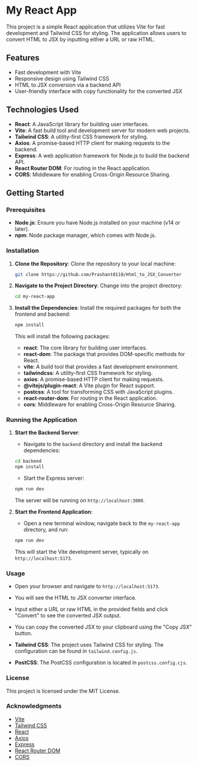 # My React App

This project is a simple React application that utilizes Vite for fast development and Tailwind CSS for styling. The application allows users to convert HTML to JSX by inputting either a URL or raw HTML.

## Features

- Fast development with Vite
- Responsive design using Tailwind CSS
- HTML to JSX conversion via a backend API
- User-friendly interface with copy functionality for the converted JSX

## Technologies Used

- **React**: A JavaScript library for building user interfaces.
- **Vite**: A fast build tool and development server for modern web projects.
- **Tailwind CSS**: A utility-first CSS framework for styling.
- **Axios**: A promise-based HTTP client for making requests to the backend.
- **Express**: A web application framework for Node.js to build the backend API.
- **React Router DOM**: For routing in the React application.
- **CORS**: Middleware for enabling Cross-Origin Resource Sharing.

## Getting Started

### Prerequisites

- **Node.js**: Ensure you have Node.js installed on your machine (v14 or later).
- **npm**: Node package manager, which comes with Node.js.

### Installation

1. **Clone the Repository**:
   Clone the repository to your local machine:

   ```bash
   git clone https://github.com/Prashant0110/Html_to_JSX_Converter
   ```

2. **Navigate to the Project Directory**:
   Change into the project directory:

   ```bash
   cd my-react-app
   ```

3. **Install the Dependencies**:
   Install the required packages for both the frontend and backend:

   ```bash
   npm install
   ```

   This will install the following packages:

   - **react**: The core library for building user interfaces.
   - **react-dom**: The package that provides DOM-specific methods for React.
   - **vite**: A build tool that provides a fast development environment.
   - **tailwindcss**: A utility-first CSS framework for styling.
   - **axios**: A promise-based HTTP client for making requests.
   - **@vitejs/plugin-react**: A Vite plugin for React support.
   - **postcss**: A tool for transforming CSS with JavaScript plugins.
   - **react-router-dom**: For routing in the React application.
   - **cors**: Middleware for enabling Cross-Origin Resource Sharing.

### Running the Application

1. **Start the Backend Server**:

   - Navigate to the `backend` directory and install the backend dependencies:

   ```bash
   cd backend
   npm install
   ```

   - Start the Express server:

   ```bash
   npm run dev
   ```

   The server will be running on `http://localhost:3000`.

2. **Start the Frontend Application**:

   - Open a new terminal window, navigate back to the `my-react-app` directory, and run:

   ```bash
   npm run dev
   ```

   This will start the Vite development server, typically on `http://localhost:5173`.

### Usage

- Open your browser and navigate to `http://localhost:5173`.
- You will see the HTML to JSX converter interface.
- Input either a URL or raw HTML in the provided fields and click "Convert" to see the converted JSX output.
- You can copy the converted JSX to your clipboard using the "Copy JSX" button.

- **Tailwind CSS**: The project uses Tailwind CSS for styling. The configuration can be found in `tailwind.config.js`.
- **PostCSS**: The PostCSS configuration is located in `postcss.config.cjs`.

### License

This project is licensed under the MIT License.

### Acknowledgments

- [Vite](https://vitejs.dev/)
- [Tailwind CSS](https://tailwindcss.com/)
- [React](https://reactjs.org/)
- [Axios](https://axios-http.com/)
- [Express](https://expressjs.com/)
- [React Router DOM](https://reactrouter.com/)
- [CORS](https://expressjs.com/en/resources/middleware/cors.html)
